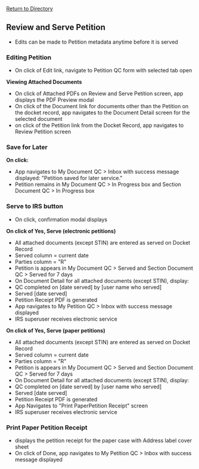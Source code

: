 [Return to Directory](./README.md)

## Review and Serve Petition
* Edits can be made to Petition metadata anytime before it is served

### Editing Petition
* On click of Edit link, navigate to Petition QC form with selected tab open

**Viewing Attached Documents**
* On click of Attached PDFs on Review and Serve Petition screen, app displays the PDF Preview modal
* On click of the Document link for documents other than the Petition on the docket record, app navigates to the Document Detail screen for the selected document
* on click of the Petition link from the Docket Record, app navigates to Review Petition screen

### Save for Later
**On click:**
* App navigates to My Document QC > Inbox with success message displayed: "Petition saved for later service."
* Petition remains in My Document QC > In Progress box and Section Document QC > In Progress box

### Serve to IRS button
* On click, confirmation modal displays

**On click of Yes, Serve (electronic petitions)**
* All attached documents (except STIN) are entered as served on Docket Record
* Served column = current date
* Parties column = "R"
* Petition is appears in My Document QC > Served and Section Document QC > Served for 7 days
* On Document Detail for all attached documents (except STIN), display:
* QC completed on [date served] by [user name who served]
* Served [date served]
* Petition Receipt PDF is generated
* App navigates to My Petition QC > Inbox with success message displayed
* IRS superuser receives electronic service

**On click of Yes, Serve (paper petitions)**
* All attached documents (except STIN) are entered as served on Docket Record
* Served column = current date
* Parties column = "R"
* Petition is appears in My Document QC > Served and Section Document QC > Served for 7 days
* On Document Detail for all attached documents (except STIN), display:
* QC completed on [date served] by [user name who served]
* Served [date served]
* Petition Receipt PDF is generated
* App Navigates to "Print PaperPetition Receipt" screen
* IRS superuser receives electronic service


### Print Paper Petition Receipt
* displays the petition receipt for the paper case with Address label cover sheet
* On click of Done, app navigates to My Petition QC > Inbox with success message displayed

